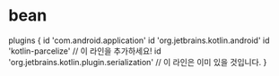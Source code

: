 # bean

plugins {
    id 'com.android.application'
    id 'org.jetbrains.kotlin.android'
    id 'kotlin-parcelize' // 이 라인을 추가하세요!
    id 'org.jetbrains.kotlin.plugin.serialization' // 이 라인은 이미 있을 것입니다.
}

